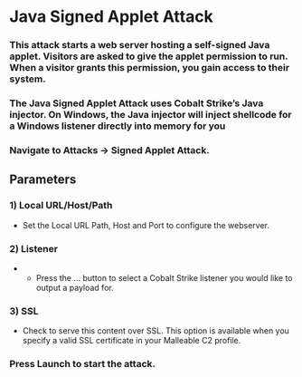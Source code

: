 # Java Signed Applet Attack

### This attack starts a web server hosting a self-signed Java applet. Visitors are asked to give the applet permission to run. When a visitor grants this permission, you gain access to their system.

### The Java Signed Applet Attack uses Cobalt Strike’s Java injector. On Windows, the Java injector will inject shellcode for a Windows listener directly into memory for you

### Navigate to Attacks -> Signed Applet Attack.

## Parameters

### 1) Local URL/Host/Path

 - Set the Local URL Path, Host and Port to configure the
webserver.

### 2) Listener

 - - Press the ... button to select a Cobalt Strike listener you would like to output
a payload for.

### 3) SSL

 - Check to serve this content over SSL. This option is available when you specify a
valid SSL certificate in your Malleable C2 profile.

### Press Launch to start the attack.
